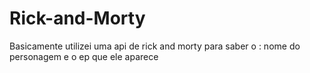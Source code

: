 # Rick-and-Morty
Basicamente utilizei uma api de rick and morty para saber o : nome do personagem e o ep que ele aparece
